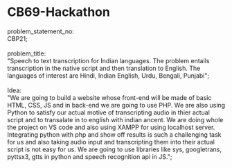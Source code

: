 # CB69-Hackathon

problem_statement_no:<br> CBP21;<br><br>
problem_title:<br> "Speech to text transcription for Indian languages. The problem entails transcription in the native script and then translation to English. The languages of interest are Hindi, Indian English, Urdu, Bengali, Punjabi";<br><br>
Idea:<br> "We are going to build a website whose front-end will be made of basic HTML, CSS, JS and in back-end we are going to use PHP. We are also using Python to satisfy our actual motive of transcripting audio in thier actual script and to transalate in to english with indian ancent. We are doing whole the project on VS code and also using XAMPP for using localhost server. Integrating python with php and show off results is such a challenging task for us and also taking audio input and transcripting them into their actual script is not easy for us. We are going to use libraries like sys, googletrans, pyttsx3, gtts in python and speech recognition api in JS.";

